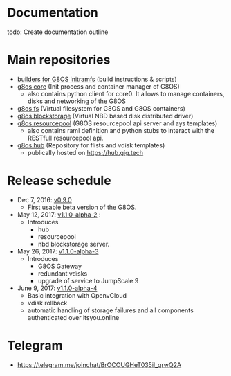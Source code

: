 # Documentation

todo: Create documentation outline

# Main repositories

- [builders for G8OS initramfs](https://github.com/g8os/initramfs) (build instructions & scripts)
- [g8os core](https://github.com/g8os/core0) (Init process and container manager of G8OS)
  - also contains python client for core0. It allows to manage containers, disks and networking of the G8OS
- [g8os fs](https://github.com/g8os/g8ufs) (Virtual filesystem for G8OS and G8OS containers)
- [g8os blockstorage](https://github.com/g8os/blockstor) (Virtual NBD based disk distributed driver)
- [g8os resourcepool](https://github.com/g8os/resourcepool) (G8OS resourcepool api server and ays templates)
  - also contains raml definition and python stubs to interact with the RESTfull resourcepool api.
- [g8os hub](https://github.com/g8os/hub) (Repository for flists and vdisk templates)
  - publically hosted on https://hub.gig.tech

# Release schedule

 - Dec 7, 2016: [v0.9.0](https://github.com/g8os/core0/releases/tag/v0.9.0)
   - First usable beta version of the G8OS.
 - May 12, 2017: [v1.1.0-alpha-2](https://github.com/g8os/home/blob/master/milestones/1.1.0-alpha-2.md) :
   - Introduces
     - hub
     - resourcepool
     - nbd blockstorage server.
 - May 26, 2017: [v1.1.0-alpha-3](https://github.com/g8os/home/blob/master/milestones/1.1.0-alpha-3.md)
   - Introduces
     - G8OS Gateway
     - redundant vdisks
     - upgrade of service to JumpScale 9
 - June 9, 2017: [v1.1.0-alpha-4](https://github.com/g8os/home/blob/master/milestones/1.1.0-alpha-4.md)
   - Basic integration with OpenvCloud
   - vdisk rollback
   - automatic handling of storage failures and all components authenticated over itsyou.online

# Telegram

- https://telegram.me/joinchat/BrOCOUGHeT035il_qrwQ2A
